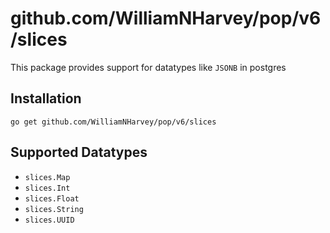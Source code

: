# github.com/WilliamNHarvey/pop/v6/slices

This package provides support for datatypes like `JSONB` in postgres

## Installation

```console
go get github.com/WilliamNHarvey/pop/v6/slices
```

## Supported Datatypes

* `slices.Map`
* `slices.Int`
* `slices.Float`
* `slices.String`
* `slices.UUID`
